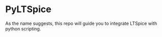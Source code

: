 # PyLTSpice
As the name suggests, this repo will guide you to integrate LTSpice with python scripting.
